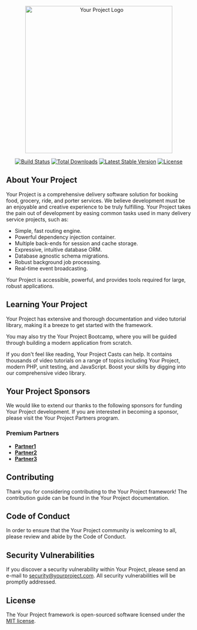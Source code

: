 <p align="center"><a href="https://yourproject.com" target="_blank"><img src="https://yourproject.com/logo.svg" width="400" alt="Your Project Logo"></a></p>

<p align="center">
<a href="https://github.com/yourproject/actions"><img src="https://github.com/yourproject/workflows/tests/badge.svg" alt="Build Status"></a>
<a href="https://packagist.org/packages/yourproject/framework"><img src="https://img.shields.io/packagist/dt/yourproject/framework" alt="Total Downloads"></a>
<a href="https://packagist.org/packages/yourproject/framework"><img src="https://img.shields.io/packagist/v/yourproject/framework" alt="Latest Stable Version"></a>
<a href="https://packagist.org/packages/yourproject/framework"><img src="https://img.shields.io/packagist/l/yourproject/framework" alt="License"></a>
</p>

## About Your Project

Your Project is a comprehensive delivery software solution for booking food, grocery, ride, and porter services. We believe development must be an enjoyable and creative experience to be truly fulfilling. Your Project takes the pain out of development by easing common tasks used in many delivery service projects, such as:

- Simple, fast routing engine.
- Powerful dependency injection container.
- Multiple back-ends for session and cache storage.
- Expressive, intuitive database ORM.
- Database agnostic schema migrations.
- Robust background job processing.
- Real-time event broadcasting.

Your Project is accessible, powerful, and provides tools required for large, robust applications.

## Learning Your Project

Your Project has extensive and thorough documentation and video tutorial library, making it a breeze to get started with the framework.

You may also try the Your Project Bootcamp, where you will be guided through building a modern application from scratch.

If you don't feel like reading, Your Project Casts can help. It contains thousands of video tutorials on a range of topics including Your Project, modern PHP, unit testing, and JavaScript. Boost your skills by digging into our comprehensive video library.

## Your Project Sponsors

We would like to extend our thanks to the following sponsors for funding Your Project development. If you are interested in becoming a sponsor, please visit the Your Project Partners program.

### Premium Partners

- **[Partner1](https://partner1.com/)**
- **[Partner2](https://partner2.com)**
- **[Partner3](https://partner3.com/)**

## Contributing

Thank you for considering contributing to the Your Project framework! The contribution guide can be found in the Your Project documentation.

## Code of Conduct

In order to ensure that the Your Project community is welcoming to all, please review and abide by the Code of Conduct.

## Security Vulnerabilities

If you discover a security vulnerability within Your Project, please send an e-mail to [security@yourproject.com](mailto:security@yourproject.com). All security vulnerabilities will be promptly addressed.

## License

The Your Project framework is open-sourced software licensed under the [MIT license](https://opensource.org/licenses/MIT).
